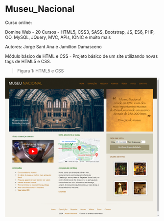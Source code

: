 # Museu_Nacional

Curso online:

Domine Web - 20 Cursos - HTML5, CSS3, SASS, Bootstrap, JS, ES6, PHP, OO, MySQL, JQuery, MVC, APIs, IONIC e muito mais

Autores:
Jorge Sant Ana e Jamilton Damasceno

Módulo básico de HTML e CSS - Projeto básico de um site utilizando novas tags de HTML5 e CSS. 

>Figura 1: HTML5 e CSS

![HTML5 e CSS](images/Site.png)

 
